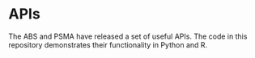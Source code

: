 # APIs
The ABS and PSMA have released a set of useful APIs.
The code in this repository demonstrates their functionality in Python and R.
